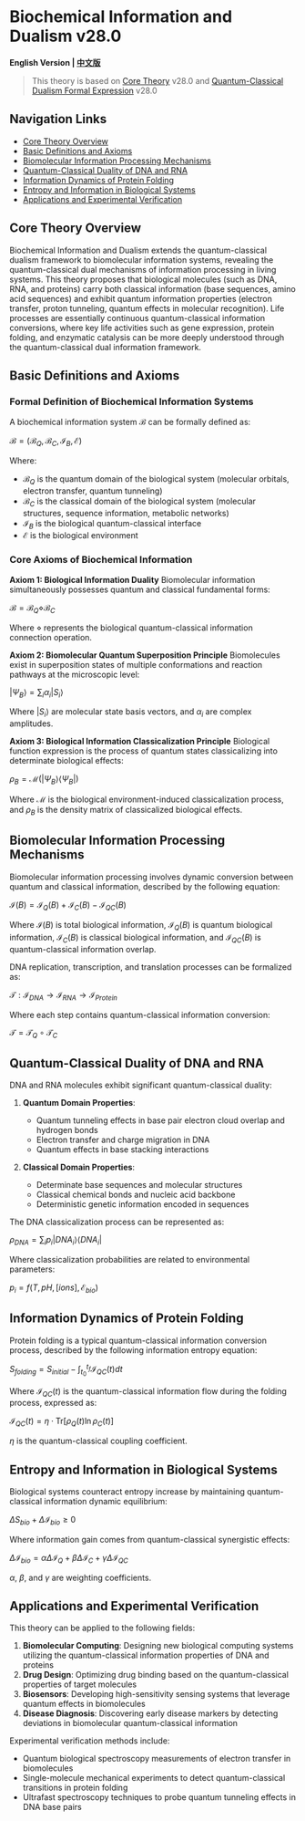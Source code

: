 # Biochemical Information and Dualism v28.0

**English Version | [中文版](formal_theory_biochemical_information.md)**

> This theory is based on [Core Theory](../core_en.md) v28.0 and [Quantum-Classical Dualism Formal Expression](../formal_theory_core_en.md) v28.0

## Navigation Links
- [Core Theory Overview](#core-theory-overview)
- [Basic Definitions and Axioms](#basic-definitions-and-axioms)
- [Biomolecular Information Processing Mechanisms](#biomolecular-information-processing-mechanisms)
- [Quantum-Classical Duality of DNA and RNA](#quantum-classical-duality-of-dna-and-rna)
- [Information Dynamics of Protein Folding](#information-dynamics-of-protein-folding)
- [Entropy and Information in Biological Systems](#entropy-and-information-in-biological-systems)
- [Applications and Experimental Verification](#applications-and-experimental-verification)

## Core Theory Overview

Biochemical Information and Dualism extends the quantum-classical dualism framework to biomolecular information systems, revealing the quantum-classical dual mechanisms of information processing in living systems. This theory proposes that biological molecules (such as DNA, RNA, and proteins) carry both classical information (base sequences, amino acid sequences) and exhibit quantum information properties (electron transfer, proton tunneling, quantum effects in molecular recognition). Life processes are essentially continuous quantum-classical information conversions, where key life activities such as gene expression, protein folding, and enzymatic catalysis can be more deeply understood through the quantum-classical dual information framework.

## Basic Definitions and Axioms

### Formal Definition of Biochemical Information Systems

A biochemical information system $`\mathcal{B}`$ can be formally defined as:

$`
\mathcal{B} = (\mathcal{B}_Q, \mathcal{B}_C, \mathcal{I}_B, \mathcal{E})
`$

Where:
- $`\mathcal{B}_Q`$ is the quantum domain of the biological system (molecular orbitals, electron transfer, quantum tunneling)
- $`\mathcal{B}_C`$ is the classical domain of the biological system (molecular structures, sequence information, metabolic networks)
- $`\mathcal{I}_B`$ is the biological quantum-classical interface
- $`\mathcal{E}`$ is the biological environment

### Core Axioms of Biochemical Information

**Axiom 1: Biological Information Duality**
Biomolecular information simultaneously possesses quantum and classical fundamental forms:

$`
\mathcal{B} = \mathcal{B}_Q \diamond \mathcal{B}_C
`$

Where $`\diamond`$ represents the biological quantum-classical information connection operation.

**Axiom 2: Biomolecular Quantum Superposition Principle**
Biomolecules exist in superposition states of multiple conformations and reaction pathways at the microscopic level:

$`
|\Psi_B\rangle = \sum_i \alpha_i |S_i\rangle
`$

Where $`|S_i\rangle`$ are molecular state basis vectors, and $`\alpha_i`$ are complex amplitudes.

**Axiom 3: Biological Information Classicalization Principle**
Biological function expression is the process of quantum states classicalizing into determinate biological effects:

$`
\rho_B = \mathcal{M}(|\Psi_B\rangle\langle\Psi_B|)
`$

Where $`\mathcal{M}`$ is the biological environment-induced classicalization process, and $`\rho_B`$ is the density matrix of classicalized biological effects.

## Biomolecular Information Processing Mechanisms

Biomolecular information processing involves dynamic conversion between quantum and classical information, described by the following equation:

$`
\mathcal{I}(B) = \mathcal{I}_Q(B) + \mathcal{I}_C(B) - \mathcal{I}_{QC}(B)
`$

Where $`\mathcal{I}(B)`$ is total biological information, $`\mathcal{I}_Q(B)`$ is quantum biological information, $`\mathcal{I}_C(B)`$ is classical biological information, and $`\mathcal{I}_{QC}(B)`$ is quantum-classical information overlap.

DNA replication, transcription, and translation processes can be formalized as:

$`
\mathcal{T}: \mathcal{I}_{DNA} \rightarrow \mathcal{I}_{RNA} \rightarrow \mathcal{I}_{Protein}
`$

Where each step contains quantum-classical information conversion:

$`
\mathcal{T} = \mathcal{T}_Q \circ \mathcal{T}_C
`$

## Quantum-Classical Duality of DNA and RNA

DNA and RNA molecules exhibit significant quantum-classical duality:

1. **Quantum Domain Properties**:
   - Quantum tunneling effects in base pair electron cloud overlap and hydrogen bonds
   - Electron transfer and charge migration in DNA
   - Quantum effects in base stacking interactions

2. **Classical Domain Properties**:
   - Determinate base sequences and molecular structures
   - Classical chemical bonds and nucleic acid backbone
   - Deterministic genetic information encoded in sequences

The DNA classicalization process can be represented as:

$`
\rho_{DNA} = \sum_i p_i |DNA_i\rangle\langle DNA_i|
`$

Where classicalization probabilities are related to environmental parameters:

$`
p_i = f(T, pH, [ions], \mathcal{E}_{bio})
`$

## Information Dynamics of Protein Folding

Protein folding is a typical quantum-classical information conversion process, described by the following information entropy equation:

$`
S_{folding} = S_{initial} - \int_{t_0}^{t_f} \mathcal{I}_{QC}(t) dt
`$

Where $`\mathcal{I}_{QC}(t)`$ is the quantum-classical information flow during the folding process, expressed as:

$`
\mathcal{I}_{QC}(t) = \eta \cdot \text{Tr}[\rho_Q(t) \ln \rho_C(t)]
`$

$`\eta`$ is the quantum-classical coupling coefficient.

## Entropy and Information in Biological Systems

Biological systems counteract entropy increase by maintaining quantum-classical information dynamic equilibrium:

$`
\Delta S_{bio} + \Delta \mathcal{I}_{bio} \geq 0
`$

Where information gain comes from quantum-classical synergistic effects:

$`
\Delta \mathcal{I}_{bio} = \alpha \Delta \mathcal{I}_Q + \beta \Delta \mathcal{I}_C + \gamma \Delta \mathcal{I}_{QC}
`$

$`\alpha`$, $`\beta`$, and $`\gamma`$ are weighting coefficients.

## Applications and Experimental Verification

This theory can be applied to the following fields:

1. **Biomolecular Computing**: Designing new biological computing systems utilizing the quantum-classical information properties of DNA and proteins
2. **Drug Design**: Optimizing drug binding based on the quantum-classical properties of target molecules
3. **Biosensors**: Developing high-sensitivity sensing systems that leverage quantum effects in biomolecules
4. **Disease Diagnosis**: Discovering early disease markers by detecting deviations in biomolecular quantum-classical information

Experimental verification methods include:
- Quantum biological spectroscopy measurements of electron transfer in biomolecules
- Single-molecule mechanical experiments to detect quantum-classical transitions in protein folding
- Ultrafast spectroscopy techniques to probe quantum tunneling effects in DNA base pairs
